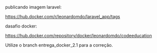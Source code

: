 publicando imagem laravel:

https://hub.docker.com/r/leonardomdo/laravel_app/tags

dasafio docker:

https://hub.docker.com/repository/docker/leonardomdo/codeeducation

Utilize o branch entrega_docker_2.1 para a correção.
